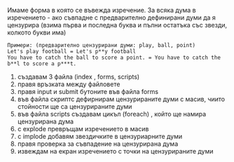 Имаме форма в която се въвежда изречение. За всяка дума в изречението - ако съвпадне с предварително дефинирани думи да я цензурира (взима първа и последна буква и пълни остатъка със звезди, колкото букви има)
```
Примери: (предварително цензурирани думи: play, ball, point)
Let's play football = Let's p**y football
You have to catch the ball to score a point. = You have to catch the b**l to score a p***t.
```



1. създавам 3 файла (index , forms, scripts)
2. правя връзката между файловете
3. правя input и submit бутоните във файла forms
4. във файла скриптс дефирнирам цензурираните думи с масив, чиито стойности ще са цензурираните думи
5. във файла scripts създавам цикъл (foreach) , който ще намира цензурирана дума
6. с explode превръщам изречението в масив
7. с implode добавям звездичките в цензуриарните думи
8. правя проверка за съвпадение на цензурирана дума
9. извеждам на екран изречението с точки на цензурираните думи



















































